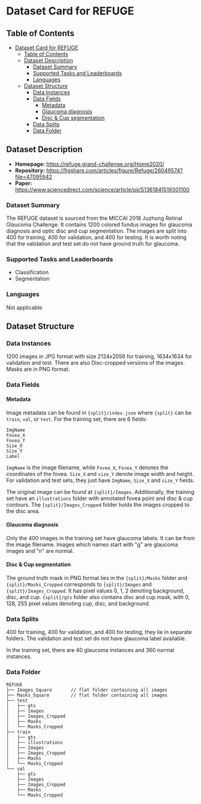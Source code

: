 # Dataset Card for REFUGE

## Table of Contents
- [Dataset Card for REFUGE](#dataset-card-for-refuge)
  - [Table of Contents](#table-of-contents)
  - [Dataset Description](#dataset-description)
    - [Dataset Summary](#dataset-summary)
    - [Supported Tasks and Leaderboards](#supported-tasks-and-leaderboards)
    - [Languages](#languages)
  - [Dataset Structure](#dataset-structure)
    - [Data Instances](#data-instances)
    - [Data Fields](#data-fields)
      - [Metadata](#metadata)
      - [Glaucoma diagnosis](#glaucoma-diagnosis)
      - [Disc \& Cup segmentation](#disc--cup-segmentation)
    - [Data Splits](#data-splits)
    - [Data Folder](#data-folder)

## Dataset Description

- **Homepage:** https://refuge.grand-challenge.org/Home2020/
- **Repository:** https://figshare.com/articles/figure/Refuge/26049574?file=47095942
- **Paper:** https://www.sciencedirect.com/science/article/pii/S1361841519301100

### Dataset Summary

The REFUGE dataset is sourced from the MICCAI 2018 Juzhong Retinal Glaucoma Challenge. It contains 1200 colored fundus images for glaucoma diagnosis and optic disc and cup segmentation. The images are split into 400 for training, 400 for validation, and 400 for testing. It is worth noting that the validation and test set do not have ground truth for glaucoma. 

### Supported Tasks and Leaderboards

- Classification
- Segmentation

### Languages

Not applicable

## Dataset Structure

### Data Instances

1200 images in JPG format with size 2124x2056 for training, 1634x1634 for validation and test. There are also Disc-cropped versions of the images. Masks are in PNG format.

### Data Fields

#### Metadata

Image metadata can be found in `{split}/index.json` where `{split}` can be `train`, `val`, or `test`. For the training set, there are 6 fields:

```
ImgName
Fovea_X
Fovea_Y
Size_X
Size_Y
Label
```

`ImgName` is the image filename, while `Fovea_X`, `Fovea_Y` denotes the coordinates of the fovea. `Size_X` and `size_Y` denote image width and height. For validation and test sets, they just have `ImgName`, `Size_X` and `size_Y` fields.

The original image can be found at `{split}/Images`. Additionally, the training set have an `illustrations` folder with annotated fovea point and disc & cup contours. The `{split}/Images_Cropped` folder holds the images cropped to the disc area.

#### Glaucoma diagnosis

Only the 400 images in the training set have glaucoma labels. It can be from the image filename. Images which names start with "g" are glaucoma images and "n" are normal. 

#### Disc & Cup segmentation

The ground truth mask in PNG format lies in the `{split}/Masks` folder and `{split}/Masks_Cropped` corresponds to `{split}/Images` and `{split}/Images_Cropped`. It has pixel values 0, 1, 2 denoting background, disc, and cup. `{split}/gts` folder also contains disc and cup mask, with 0, 128, 255 pixel values denoting cup, disc, and background.

### Data Splits

400 for training, 400 for validation, and 400 for testing, they lie in separate folders. The validation and test set do not have glaucoma label available.

In the training set, there are 40 glaucoma instances and 360 normal instances.

### Data Folder

```
REFUGE
├── Images_Square       // flat folder containing all images
├── Masks_Square        // flat folder containing all images
├── test
│   ├── gts
│   ├── Images
│   ├── Images_Cropped
│   ├── Masks
│   └── Masks_Cropped
├── train
│   ├── gts
│   ├── illustrations
│   ├── Images
│   ├── Images_Cropped
│   ├── Masks
│   └── Masks_Cropped
└── val
    ├── gts
    ├── Images
    ├── Images_Cropped
    ├── Masks
    └── Masks_Cropped
```
